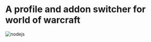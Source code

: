 # A profile and addon switcher for world of warcraft

![nodejs](https://github.com/tkit1994/nx-demo/workflows/nodejs/badge.svg)
